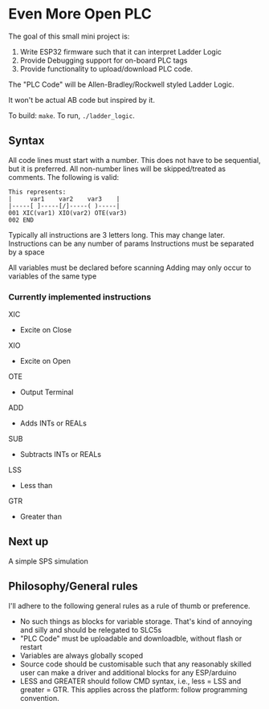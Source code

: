 # Even More Open PLC

The goal of this small mini project is:

1. Write ESP32 firmware such that it can interpret Ladder Logic
2. Provide Debugging support for on-board PLC tags
3. Provide functionality to upload/download PLC code.

The "PLC Code" will be Allen-Bradley/Rockwell styled Ladder Logic.

It won't be actual AB code but inspired by it.

To build: `make`. To run, `./ladder_logic`.


## Syntax

All code lines must start with a number. This does not have to be sequential, but it is preferred.
All non-number lines will be skipped/treated as comments. The following is valid:

```
This represents:
|     var1    var2    var3    |
|-----[ ]-----[/]-----( )-----|
001 XIC(var1) XIO(var2) OTE(var3)
002 END
```

Typically all instructions are 3 letters long. This may change later.
Instructions can be any number of params
Instructions must be separated by a space ` `

All variables must be declared before scanning
Adding may only occur to variables of the same type

### Currently implemented instructions

XIC

- Excite on Close

XIO

- Excite on Open

OTE

- Output Terminal

ADD

- Adds INTs or REALs

SUB

- Subtracts INTs or REALs

LSS

- Less than

GTR

- Greater than


## Next up
A simple SPS simulation

## Philosophy/General rules

I'll adhere to the following general rules as a rule of thumb or preference.

- No such things as blocks for variable storage. That's kind of annoying and silly and should be relegated to SLC5s
- "PLC Code" must be uploadable and downloadble, without flash or restart
- Variables are always globally scoped
- Source code should be customisable such that any reasonably skilled user can make a driver and additional blocks for any ESP/arduino
- LESS and GREATER should follow CMD syntax, i.e., less = LSS and greater = GTR. This applies across the platform: follow programming convention.